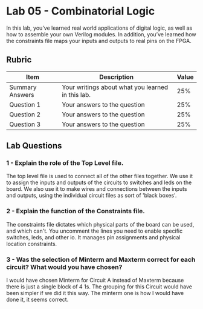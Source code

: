# Lab 05 - Combinatorial Logic

In this lab, you’ve learned real world applications of digital logic, as well
as how to assemble your own Verilog modules. In addition, you’ve learned how
the constraints file maps your inputs and outputs to real pins on the FPGA.

## Rubric

| Item | Description | Value |
| ---- | ----------- | ----- |
| Summary Answers | Your writings about what you learned in this lab. | 25% |
| Question 1 | Your answers to the question | 25% |
| Question 2 | Your answers to the question | 25% |
| Question 3 | Your answers to the question | 25% |

## Lab Questions

### 1 - Explain the role of the Top Level file.

The top level file is used to connect all of the other files together. We use it to assign the inputs and outputs of the circuits to switches and leds on the board. We also use it to make wires and connections between the inputs and outputs, using the individual circuit files as sort of 'black boxes'.
### 2 - Explain the function of the Constraints file.
The constraints file dictates which physical parts of the board can be used, and which can't. You uncomment the lines you need to enable specific switches, leds, and other io. It manages pin assignments and physical location constraints.

### 3 - Was the selection of Minterm and Maxterm correct for each circuit? What would you have chosen?
I would have chosen Minterm for Circuit A instead of Maxterm because there is just a single block of 4 1s. The grouping for this Circuit would have been simpler if we did it this way. The minterm one is how I would have done it, it seems correct.
